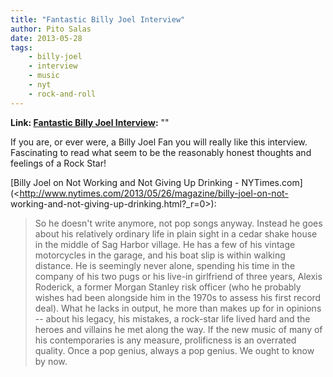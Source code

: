 ```yaml
---
title: "Fantastic Billy Joel Interview"
author: Pito Salas
date: 2013-05-28
tags:
    - billy-joel
    - interview
    - music
    - nyt
    - rock-and-roll
---
```


**Link: [Fantastic Billy Joel Interview](None):** ""

If you are, or ever were, a Billy Joel Fan you will really like this
interview. Fascinating to read what seem to be the reasonably honest thoughts
and feelings of a Rock Star!

[Billy Joel on Not Working and Not Giving Up Drinking -
NYTimes.com](<http://www.nytimes.com/2013/05/26/magazine/billy-joel-on-not-
working-and-not-giving-up-drinking.html?_r=0>):

> So he doesn't write anymore, not pop songs anyway. Instead he goes about his
> relatively ordinary life in plain sight in a cedar shake house in the middle
> of Sag Harbor village. He has a few of his vintage motorcycles in the
> garage, and his boat slip is within walking distance. He is seemingly never
> alone, spending his time in the company of his two pugs or his live-in
> girlfriend of three years, Alexis Roderick, a former Morgan Stanley risk
> officer (who he probably wishes had been alongside him in the 1970s to
> assess his first record deal). What he lacks in output, he more than makes
> up for in opinions -- about his legacy, his mistakes, a rock-star life lived
> hard and the heroes and villains he met along the way. If the new music of
> many of his contemporaries is any measure, prolificness is an overrated
> quality. Once a pop genius, always a pop genius. We ought to know by now.




